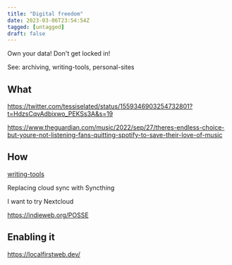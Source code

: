 ```yaml
---
title: "Digital freedom"
date: 2023-03-06T23:54:54Z
tagged: [untagged]
draft: false
---
```


Own your data! Don't get locked in!

See: archiving, writing-tools, personal-sites 

## What

https://twitter.com/tessiselated/status/1559346903254732801?t=HdzsCqvAdbixwo_PEKSs3A&s=19

https://www.theguardian.com/music/2022/sep/27/theres-endless-choice-but-youre-not-listening-fans-quitting-spotify-to-save-their-love-of-music

## How

[writing-tools](writing-tools.md)

Replacing cloud sync with Syncthing

I want to try Nextcloud

https://indieweb.org/POSSE

## Enabling it

https://localfirstweb.dev/